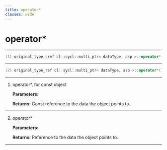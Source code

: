 ```yaml
---
title: operator*
classes: wide
---
```

# operator*

---

```cpp
(1) original_type_cref cl::sycl::multi_ptr< dataType, asp >::operator*() const
```

---

```cpp
(2) original_type_ref cl::sycl::multi_ptr< dataType, asp >::operator*()
```

---

1. operator*, for const object 

   **Parameters:**

   **Returns:** Const reference to the data the object points to. 

---

2. operator* 

   **Parameters:**

   **Returns:** Reference to the data the object points to. 

---

